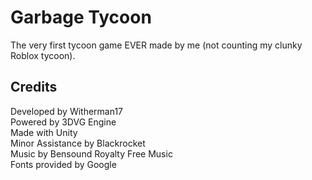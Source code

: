 # Garbage Tycoon
The very first tycoon game EVER made by me (not counting my clunky Roblox tycoon).

## Credits

Developed by Witherman17 <br/>
Powered by 3DVG Engine <br/>
Made with Unity <br/>
Minor Assistance by Blackrocket <br/>
Music by Bensound Royalty Free Music <br/>
Fonts provided by Google <br/>


